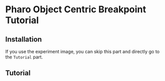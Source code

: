 # Pharo Object Centric Breakpoint Tutorial

## Installation

If you use the experiment image, you can skip this part and directly go to the `Tutorial` part.


## Tutorial 

